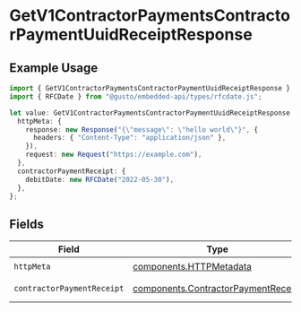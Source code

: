 # GetV1ContractorPaymentsContractorPaymentUuidReceiptResponse

## Example Usage

```typescript
import { GetV1ContractorPaymentsContractorPaymentUuidReceiptResponse } from "@gusto/embedded-api/models/operations/getv1contractorpaymentscontractorpaymentuuidreceipt.js";
import { RFCDate } from "@gusto/embedded-api/types/rfcdate.js";

let value: GetV1ContractorPaymentsContractorPaymentUuidReceiptResponse = {
  httpMeta: {
    response: new Response("{\"message\": \"hello world\"}", {
      headers: { "Content-Type": "application/json" },
    }),
    request: new Request("https://example.com"),
  },
  contractorPaymentReceipt: {
    debitDate: new RFCDate("2022-05-30"),
  },
};
```

## Fields

| Field                                                                                      | Type                                                                                       | Required                                                                                   | Description                                                                                |
| ------------------------------------------------------------------------------------------ | ------------------------------------------------------------------------------------------ | ------------------------------------------------------------------------------------------ | ------------------------------------------------------------------------------------------ |
| `httpMeta`                                                                                 | [components.HTTPMetadata](../../models/components/httpmetadata.md)                         | :heavy_check_mark:                                                                         | N/A                                                                                        |
| `contractorPaymentReceipt`                                                                 | [components.ContractorPaymentReceipt](../../models/components/contractorpaymentreceipt.md) | :heavy_minus_sign:                                                                         | Example response                                                                           |
